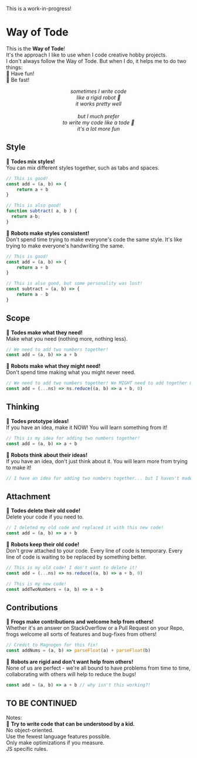 This is a work-in-progress!

# Way of Tode

This is the **Way of Tode**!<br>
It's the approach I like to use when I code creative hobby projects.<br>
I don't always follow the Way of Tode. But when I do, it helps me to do two things:<br>
🐸 Have fun!<br>
🐸 Be fast!<br>

<p align="center">
	<i>sometimes I write code<br>
	like a rigid robot 🤖<br>
	it works pretty well<br>
<br>
	but I much prefer<br>
	to write my code like a tode 🐸<br>
	it's a lot more fun<br></i>
</p>

## Style
🐸 **Todes mix styles!**<br>
You can mix different styles together, such as tabs and spaces.

```js
// This is good!
const add = (a, b) => {
	return a + b
}

// This is also good!
function subtract( a, b ) {
  return a-b;
}
```

🤖 **Robots make styles consistent!**<br>
Don't spend time trying to make everyone's code the same style. It's like trying to make everyone's handwriting the same.

```js
// This is good!
const add = (a, b) => {
	return a + b
}

// This is also good, but some personality was lost!
const subtract = (a, b) => {
	return a - b
}
```

## Scope
🐸 **Todes make what they need!**<br>
Make what you need (nothing more, nothing less).
```js
// We need to add two numbers together!
const add = (a, b) => a + b
```

🤖 **Robots make what they might need!**<br>
Don't spend time making what you might never need.
```js
// We need to add two numbers together! We MIGHT need to add together more than two numbers!
const add = (...ns) => ns.reduce((a, b) => a + b, 0)
```

## Thinking
🐸 **Todes prototype ideas!**<br>
If you have an idea, make it NOW! You will learn something from it!
```js
// This is my idea for adding two numbers together!
const add = (a, b) => a + b
```

🤖 **Robots think about their ideas!**<br>
If you have an idea, don't just think about it. You will learn more from trying to make it!
```js
// I have an idea for adding two numbers together... but I haven't made it yet!
```

## Attachment
🐸 **Todes delete their old code!**<br>
Delete your code if you need to.
```js
// I deleted my old code and replaced it with this new code!
const add = (a, b) => a + b
```

🤖 **Robots keep their old code!**<br>
Don't grow attached to your code. Every line of code is temporary. Every line of code is waiting to be replaced by something better.
```js
// This is my old code! I don't want to delete it!
const add = (...ns) => ns.reduce((a, b) => a + b, 0)

// This is my new code!
const addTwoNumbers = (a, b) => a + b
```

## Contributions
🐸 **Frogs make contributions and welcome help from others!**<br>
Whether it's an answer on StackOverflow or a Pull Request on your Repo, frogs welcome all sorts of features and bug-fixes from others!
```js
// Credit to Magnogen for this fix!
const addNums = (a, b) => parseFloat(a) + parseFloat(b)
```

🤖 **Robots are rigid and don't want help from others!**<br>
None of us are perfect - we're all bound to have problems from time to time, collaborating with others will help to reduce the bugs!
```js
const add = (a, b) => a + b // why isn't this working?!
```

## TO BE CONTINUED
Notes:<br>
🐸 **Try to write code that can be understood by a kid.**<br>
No object-oriented.<br>
Use the fewest language features possible.<br>
Only make optimizations if you measure.<br>
JS specific rules.<br>
